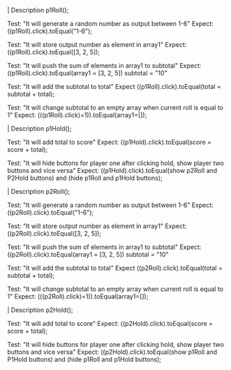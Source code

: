 | Description p1Roll();

Test: "It will generate a random number as output between 1-6"
Expect: ((p1Roll).click).toEqual("1-6");

Test: "It will store output number as element in array1"
Expect: ((p1Roll).click).toEqual([3, 2, 5]);

Test: "It will push the sum of elements in array1 to subtotal"
Expect: ((p1Roll).click).toEqual(array1 = [3, 2, 5]) subtotal = "10"

Test: "It will add the subtotal to total"
Expect ((p1Roll).click).toEqual(total = subtotal + total);

Test: "It will change subtotal to an empty array when current roll is equal to 1"
Expect: (((p1Roll).click)=1)).toEqual(array1=[]);

| Description p1Hold();

Test: "It will add total to score"
Expect: ((p1Hold).click).toEqual(score = score + total);

Test: "It will hide buttons for player one after clicking hold, show player two buttons and vice versa"
Expect: ((p1Hold).click).toEqual(show p2Roll and P2Hold buttons) and (hide p1Roll and p1Hold buttons);

| Description p2Roll();

Test: "It will generate a random number as output between 1-6"
Expect: ((p2Roll).click).toEqual("1-6");

Test: "It will store output number as element in array1"
Expect: ((p2Roll).click).toEqual([3, 2, 5]);

Test: "It will push the sum of elements in array1 to subtotal"
Expect: ((p2Roll).click).toEqual(array1 = [3, 2, 5]) subtotal = "10"

Test: "It will add the subtotal to total"
Expect ((p2Roll).click).toEqual(total = subtotal + total);

Test: "It will change subtotal to an empty array when current roll is equal to 1"
Expect: (((p2Roll).click)=1)).toEqual(array1=[]);

| Description p2Hold();

Test: "It will add total to score"
Expect: ((p2Hold).click).toEqual(score = score + total);

Test: "It will hide buttons for player one after clicking hold, show player two buttons and vice versa"
Expect: ((p2Hold).click).toEqual(show p1Roll and P1Hold buttons) and (hide p1Roll and p1Hold buttons);
